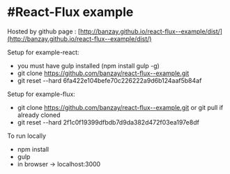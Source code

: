 #React-Flux example
========================

Hosted by github page : [http://banzay.github.io/react-flux--example/dist/](http://banzay.github.io/react-flux--example/dist/)

Setup for example-react: 
- you must have gulp installed (npm install gulp -g)
- git clone https://github.com/banzay/react-flux--example.git
- git reset --hard 6fa422e104befe70c226222a9d6b124aaf5b84af

Setup for example-flux: 
- git clone https://github.com/banzay/react-flux--example.git or git pull if already cloned
- git reset --hard 2f1c0f19399dfbdb7d9da382d472f03ea197e8df

To run locally
- npm install
- gulp
- in browser -> localhost:3000
